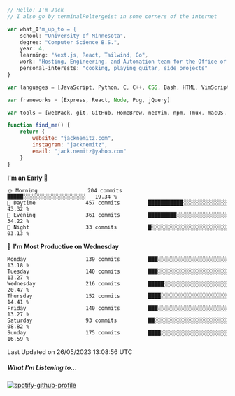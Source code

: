 ```javascript
// Hello! I'm Jack
// I also go by terminalPoltergeist in some corners of the internet

var what_I'm_up_to = {
    school: "University of Minnesota",
    degree: "Computer Science B.S.",
    year: 4,
    learning: "Next.js, React, Tailwind, Go",
    work: "Hosting, Engineering, and Automation team for the Office of Information Technology at UMN",
    personal-interests: "cooking, playing guitar, side projects"
}

var languages = [JavaScript, Python, C, C++, CSS, Bash, HTML, VimScript]

var frameworks = [Express, React, Node, Pug, jQuery]

var tools = [webPack, git, GitHub, HomeBrew, neoVim, npm, Tmux, macOS, Ubuntu, Docker, Nginx]

function find_me() {
    return {
        website: "jacknemitz.com",
        instagram: "jacknemitz",
        email: "jack.nemitz@yahoo.com"
    }
}
```

<!--START_SECTION:waka-->
**I'm an Early 🐤** 

```text
🌞 Morning                204 commits         █████░░░░░░░░░░░░░░░░░░░░   19.34 % 
🌆 Daytime                457 commits         ███████████░░░░░░░░░░░░░░   43.32 % 
🌃 Evening                361 commits         █████████░░░░░░░░░░░░░░░░   34.22 % 
🌙 Night                  33 commits          █░░░░░░░░░░░░░░░░░░░░░░░░   03.13 % 
```
📅 **I'm Most Productive on Wednesday** 

```text
Monday                   139 commits         ███░░░░░░░░░░░░░░░░░░░░░░   13.18 % 
Tuesday                  140 commits         ███░░░░░░░░░░░░░░░░░░░░░░   13.27 % 
Wednesday                216 commits         █████░░░░░░░░░░░░░░░░░░░░   20.47 % 
Thursday                 152 commits         ████░░░░░░░░░░░░░░░░░░░░░   14.41 % 
Friday                   140 commits         ███░░░░░░░░░░░░░░░░░░░░░░   13.27 % 
Saturday                 93 commits          ██░░░░░░░░░░░░░░░░░░░░░░░   08.82 % 
Sunday                   175 commits         ████░░░░░░░░░░░░░░░░░░░░░   16.59 % 
```



 Last Updated on 26/05/2023 13:08:56 UTC
<!--END_SECTION:waka-->

##### What I'm Listening to...

[![spotify-github-profile](https://spotify-github-profile.vercel.app/api/view?uid=jack.nemitz&cover_image=true&show_offline=true&bar_color=53b14f&bar_color_cover=false&background_color=121212FF)](https://spotify-github-profile.vercel.app/api/view?uid=jack.nemitz&redirect=true)

